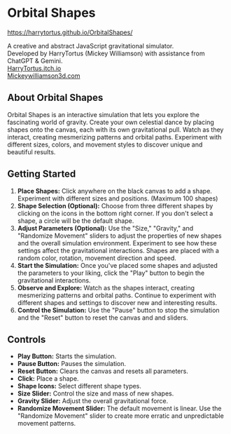 # Orbital Shapes

https://harrytortus.github.io/OrbitalShapes/

A creative and abstract JavaScript gravitational simulator.  
Developed by HarryTortus (Mickey Williamson) with assistance from ChatGPT & Gemini.  
[HarryTortus.itch.io](https://harrytortus.itch.io/)  
[Mickeywilliamson3d.com](https://mickeywilliamson3d.com)  

## About Orbital Shapes

Orbital Shapes is an interactive simulation that lets you explore the fascinating world of gravity. Create your own celestial dance by placing shapes onto the canvas, each with its own gravitational pull. Watch as they interact, creating mesmerizing patterns and orbital paths. Experiment with different sizes, colors, and movement styles to discover unique and beautiful results.

## Getting Started

1. **Place Shapes:** Click anywhere on the black canvas to add a shape. Experiment with different sizes and positions. (Maximum 100 shapes)
2. **Shape Selection (Optional):** Choose from three different shapes by clicking on the icons in the bottom right corner.  If you don't select a shape, a circle will be the default shape.
3. **Adjust Parameters (Optional):** Use the "Size," "Gravity," and "Randomize Movement" sliders to adjust the properties of new shapes and the overall simulation environment.  Experiment to see how these settings affect the gravitational interactions. Shapes are placed with a random color, rotation, movement direction and speed.
4. **Start the Simulation:** Once you've placed some shapes and adjusted the parameters to your liking, click the "Play" button to begin the gravitational interactions.
5. **Observe and Explore:** Watch as the shapes interact, creating mesmerizing patterns and orbital paths.  Continue to experiment with different shapes and settings to discover new and interesting results.
6. **Control the Simulation:** Use the "Pause" button to stop the simulation and the "Reset" button to reset the canvas and and sliders.

## Controls

* **Play Button:** Starts the simulation.
* **Pause Button:** Pauses the simulation.
* **Reset Button:** Clears the canvas and resets all parameters.
* **Click:** Place a shape.
* **Shape Icons:** Select different shape types.
* **Size Slider:** Control the size and mass of new shapes.
* **Gravity Slider:** Adjust the overall gravitational force.
* **Randomize Movement Slider:** The default movement is linear. Use the "Randomize Movement" slider to create more erratic and unpredictable movement patterns.

